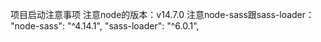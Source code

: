 项目启动注意事项
注意node的版本：v14.7.0
注意node-sass跟sass-loader：
"node-sass": "^4.14.1",
"sass-loader": "^6.0.1",
